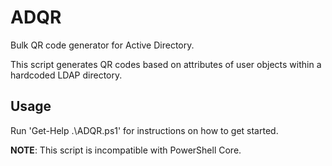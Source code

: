 # ADQR
Bulk QR code generator for Active Directory.

This script generates QR codes based on attributes of user objects within a hardcoded LDAP directory.

## Usage
Run 'Get-Help .\ADQR.ps1' for instructions on how to get started.

**NOTE**: This script is incompatible with PowerShell Core.
